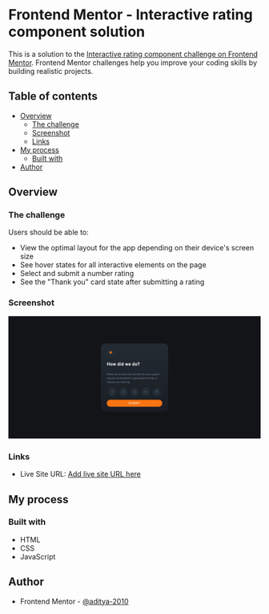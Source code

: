 # Frontend Mentor - Interactive rating component solution

This is a solution to the [Interactive rating component challenge on Frontend Mentor](https://www.frontendmentor.io/challenges/interactive-rating-component-koxpeBUmI). Frontend Mentor challenges help you improve your coding skills by building realistic projects.

## Table of contents

- [Overview](#overview)
  - [The challenge](#the-challenge)
  - [Screenshot](#screenshot)
  - [Links](#links)
- [My process](#my-process)
  - [Built with](#built-with)
- [Author](#author)

## Overview

### The challenge

Users should be able to:

- View the optimal layout for the app depending on their device's screen size
- See hover states for all interactive elements on the page
- Select and submit a number rating
- See the "Thank you" card state after submitting a rating

### Screenshot

![](Screenshot.jpg)

### Links

- Live Site URL: [Add live site URL here](https://aditya-rating-component.netlify.app)

## My process

### Built with

- HTML
- CSS
- JavaScript

## Author

- Frontend Mentor - [@aditya-2010](https://www.frontendmentor.io/profile/aditya-2010)
